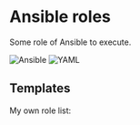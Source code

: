# Ansible roles

Some role of Ansible to execute.

![Ansible](https://img.shields.io/badge/ansible-black?style=for-the-badge&logo=ansible&logoColor=white)
![YAML](https://img.shields.io/badge/yaml-red?style=for-the-badge&logo=YAML&logoColor=white)

## Templates

My own role list:
